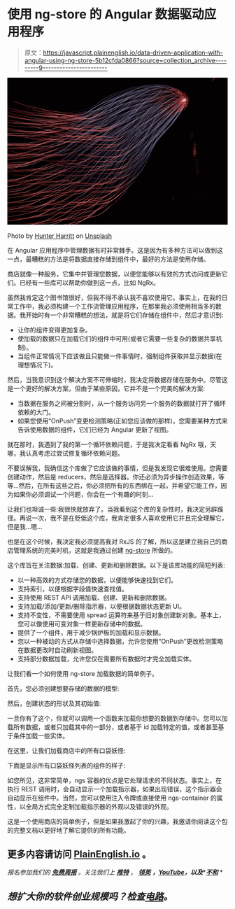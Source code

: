 # 使用 ng-store 的 Angular 数据驱动应用程序

> 原文：<https://javascript.plainenglish.io/data-driven-application-with-angular-using-ng-store-5b12cfda0866?source=collection_archive---------9----------------------->

![](img/fe48af6bdcc43d945e9ffede16f28d31.png)

Photo by [Hunter Harritt](https://unsplash.com/ja/@hharritt?utm_source=medium&utm_medium=referral) on [Unsplash](https://unsplash.com?utm_source=medium&utm_medium=referral)

在 Angular 应用程序中管理数据有时非常棘手。这是因为有多种方法可以做到这一点，最糟糕的方法是将数据直接存储到组件中，最好的方法是使用存储。

商店就像一种服务，它集中并管理您数据，以便您能够以有效的方式访问或更新它们。已经有一些库可以帮助你做到这一点，比如 NgRx。

虽然我肯定这个图书馆很好，但我不得不承认我不喜欢使用它。事实上，在我的日常工作中，我必须构建一个工作流管理应用程序，在那里我必须使用相当多的数据。我开始时有一个非常糟糕的想法，就是将它们存储在组件中，然后才意识到:

*   让你的组件变得更加复杂。
*   使加载的数据只在加载它们的组件中可用(或者它需要一些复杂的数据共享机制)。
*   当组件正常情况下应该做且只能做一件事情时，强制组件获取并显示数据(在理想情况下)。

然后，当我意识到这个解决方案不可伸缩时，我决定将数据存储在服务中。尽管这是一个更好的解决方案，但由于某些原因，它并不是一个完美的解决方案:

*   当数据在服务之间被分割时，从一个服务访问另一个服务的数据就打开了循环依赖的大门。
*   如果您使用“OnPush”变更检测策略(正如您应该做的那样)，您需要某种方式来告诉使用数据的组件，它们已经为 Angular 更新了视图。

就在那时，我遇到了我的第一个循环依赖问题，于是我决定看看 NgRx 哦，天哪，我认真考虑过尝试修复循环依赖问题。

不要误解我，我确信这个库做了它应该做的事情，但是我发现它很难使用。您需要创建动作，然后是 reducers，然后是选择器。你还必须为异步操作创造效果，等等…然后，在所有这些之后，你必须把所有的东西绑在一起，并希望它能工作，因为如果你必须调试一个问题，你会在一个有趣的时刻…

让我们也坦诚一些:我很快就放弃了。当我看到这个库的复杂性时，我决定另辟蹊径。再说一次，我不是在贬低这个库，我肯定很多人喜欢使用它并且完全理解它，但是我…嗯…

也是在这个时候，我决定我必须提高我对 RxJS 的了解，所以这是建立我自己的商店管理系统的完美时机，这就是我通过创建 [ng-store](https://github.com/ssougnez/ng-store) 所做的。

这个库旨在关注数据:加载、创建、更新和删除数据。以下是该库功能的简短列表:

*   以一种高效的方式存储您的数据，以便能够快速找到它们。
*   支持索引，以便根据字段值快速查找值。
*   支持使用 REST API 调用加载、创建、更新和删除数据。
*   支持加载/添加/更新/删除指示器，以便根据数据状态更新 UI。
*   支持不变性，不需要使用 spread 运算符来基于旧对象创建新对象。基本上，您可以像使用可变对象一样更新存储中的数据。
*   提供了一个组件，用于减少锅炉板的加载和显示数据。
*   您以一种被动的方式从存储中选择数据，允许您使用“OnPush”更改检测策略在数据更改时自动刷新视图。
*   支持部分数据加载，允许您仅在需要所有数据时才完全加载实体。

让我们看一个如何使用 ng-store 加载数据的简单例子。

首先，您必须创建想要存储的数据的模型:

然后，创建状态的形状及其初始值:

一旦你有了这个，你就可以调用一个函数来加载你想要的数据到存储中。您可以加载所有数据，或者只加载其中的一部分，或者基于 id 加载特定的值，或者甚至基于条件加载一些实体。

在这里，让我们加载商店中的所有口袋妖怪:

下面是显示所有口袋妖怪列表的组件的样子:

如您所见，这非常简单，ngs 容器的优点是它处理请求的不同状态。事实上，在执行 REST 调用时，会自动显示一个加载指示器，如果出现错误，这个指示器会自动显示在组件中。当然，您可以使用注入令牌或直接使用 ngs-container 的属性，以全局方式完全定制加载指示器的外观以及错误的外观。

这是一个使用商店的简单例子，但是如果我激起了你的兴趣，我邀请你阅读这个包的完整文档以更好地了解它提供的所有功能。

## 更多内容请访问 [PlainEnglish.io](https://plainenglish.io/) 。

*报名参加我们的* [***免费周报***](http://newsletter.plainenglish.io/) *。关注我们上* [***推特***](https://twitter.com/inPlainEngHQ) ， [***领英***](https://www.linkedin.com/company/inplainenglish/) ***，***[***YouTube***](https://www.youtube.com/channel/UCtipWUghju290NWcn8jhyAw)***，以及****[***不和***](https://discord.gg/GtDtUAvyhW) *

## *想扩大你的软件创业规模吗？检查[电路](https://circuit.ooo/?utm=publication-post-cta)。*